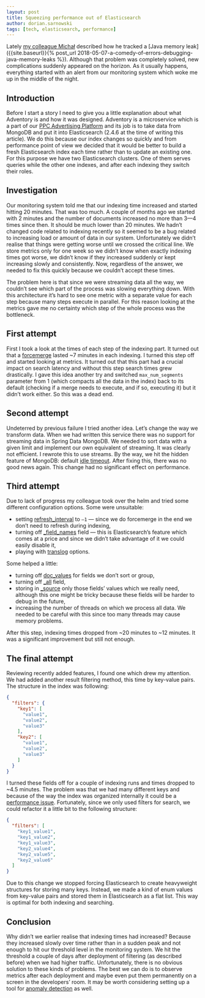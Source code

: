 ```yaml
---
layout: post
title: Squeezing performance out of Elasticsearch
author: dorian.sarnowski
tags: [tech, elasticsearch, performance]
---
```


Lately [my colleague Michał]({{site.baseurl}}/authors/michal.kosmulski/) described how he tracked a
[Java memory leak]({{site.baseurl}}{% post_url 2018-05-07-a-comedy-of-errors-debugging-java-memory-leaks %}). Although that
problem was completely solved, new complications suddenly appeared on the horizon. As it usually happens, everything
started with an alert from our monitoring system which woke me up in the middle of the night.

## Introduction
Before I start a story I need to give you a little explanation about what Adventory is and how it was designed.
Adventory is a microservice which is a part of our [PPC Advertising Platform](https://ads.allegro.pl) and its job is to
take data from MongoDB and put it into Elasticsearch (2.4.6 at the time of writing this article). We do this because
our index changes so quickly and from performance point of view we decided that it would be better to build
a fresh Elasticsearch index each time rather than to update an existing one. For this purpose we have two Elasticsearch clusters.
One of them serves queries while the other one indexes, and after each indexing they switch their roles.

## Investigation
Our monitoring system told me that our indexing time increased and started hitting 20 minutes. That was too much. A
couple of months ago we started with 2 minutes and the number of documents increased no more than 3—4 times since then.
It should be much lower than 20 minutes. We hadn’t changed code related to indexing recently so it seemed to be a bug
related to increasing load or amount of data in our system. Unfortunately we didn’t realise that things were getting
worse until we crossed the critical line. We store metrics only for one week so we didn’t know when exactly indexing
times got worse, we didn’t know if they increased suddenly or kept increasing slowly and consistently. Now, regardless
of the answer, we needed to fix this quickly because we couldn’t accept these times.

The problem here is that since we were streaming data all the way, we couldn’t see which part of the process was
slowing everything down. With this architecture it’s hard to see one metric with a separate value for each step because
many steps execute in parallel. For this reason looking at the metrics gave me no certainty which step of the whole
process was the bottleneck.

## First attempt
First I took a look at the times of each step of the indexing part. It turned out that a
[forcemerge](https://www.elastic.co/guide/en/elasticsearch/reference/2.4/indices-forcemerge.html) lasted ~7 minutes
in each indexing. I turned this step off and started looking at metrics. It turned out that this part had a crucial
impact on search latency and without this step search times grew drastically. I gave this idea another try and
switched ``max_num_segments`` parameter from 1 (which compacts all the data in the index) back to its default (checking
if a merge needs to execute, and if so, executing it) but it didn’t work either. So this was a dead end.

## Second attempt
Undeterred by previous failure I tried another idea. Let’s change the way we transform data. When we had written this
service there was no support for streaming data in Spring Data MongoDB. We needed to sort data with a given limit and
implement our own equivalent of streaming. It was clearly not efficient. I rewrote this to use streams. By the way, we
hit the hidden feature of MongoDB: default
[idle timeout](https://docs.mongodb.com/manual/reference/method/cursor.addOption/#DBQuery.Option.noTimeout). After
fixing this, there was no good news again. This change had no significant effect on performance.

## Third attempt
Due to lack of progress my colleague took over the helm and tried some different configuration options. Some were
unsuitable:

* setting
[refresh_interval](https://www.elastic.co/guide/en/elasticsearch/reference/2.4/indices-update-settings.html#bulk)
to ``—1`` — since we do forcemerge in the end we don’t need to refresh during indexing,
* turning off
[\_field_names](https://www.elastic.co/guide/en/elasticsearch/reference/2.4/mapping-field-names-field.html) field —
this is Elasticsearch’s feature which comes at a price and since we didn’t take advantage of it we could easily
disable it,
* playing with [translog](https://www.elastic.co/guide/en/elasticsearch/reference/2.4/index-modules-translog.html)
options.

Some helped a little:

* turning off [doc_values](https://www.elastic.co/guide/en/elasticsearch/reference/2.4/doc-values.html) for fields we
don’t sort or group,
* turning off [\_all](https://www.elastic.co/guide/en/elasticsearch/reference/2.4/mapping-all-field.html) field,
* storing in [\_source](https://www.elastic.co/guide/en/elasticsearch/reference/2.4/mapping-source-field.html) only those
fields’ values which we really need, although this one might be tricky because these fields will be harder to debug in
the future,
* increasing the number of threads on which we process all data. We needed to be careful with this since too many
threads may cause memory problems.

After this step, indexing times dropped from ~20 minutes to ~12 minutes. It was a significant improvement but still not enough.

## The final attempt
Reviewing recently added features, I found one which drew my attention. We had added another result filtering method, this
time by key-value pairs. The structure in the index was following:

```json
{
  "filters": {
    "key1": [
      "value1",
      "value2",
      "value3"
    ],
    "key2": [
      "value1",
      "value2",
      "value3"
    ]
  }
}
```

I turned these fields off for a couple of indexing runs and times dropped to ~4.5 minutes. The problem was that we had
many different keys and because of the way the index was organized internally it could be a
[performance issue](https://www.elastic.co/guide/en/elasticsearch/reference/current/general-recommendations.html#_normalize_document_structures).
Fortunately, since we only used filters for search, we could refactor it a little bit to the following structure:

```json
{
  "filters": [
    "key1_value1",
    "key1_value2",
    "key1_value3",
    "key2_value4",
    "key2_value5",
    "key2_value6"
  ]
}
```

Due to this change we stopped forcing Elasticsearch to create heavyweight structures for storing many keys. Instead, we made
a kind of enum values from key-value pairs and stored them in Elasticsearch as a flat list. This way is optimal for both indexing and
searching.

## Conclusion

Why didn’t we earlier realise that indexing times had increased? Because they increased slowly over time rather than in
a sudden peak and not enough to hit our threshold level in the monitoring system. We hit the threshold a couple of
days after deployment of filtering (as described before) when we had higher traffic. Unfortunately, there is no obvious
solution to these kinds of problems. The best we can do is to observe metrics after each deployment and maybe even
put them permanently on a screen in the developers’ room. It may be worth considering setting up a tool for
[anomaly detection](https://www.bigpanda.io/blog/a-practical-guide-to-anomaly-detection/) as well.
